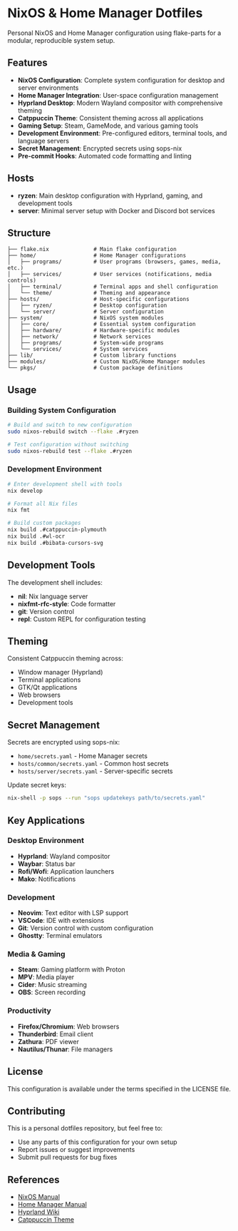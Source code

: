 # NixOS & Home Manager Dotfiles

Personal NixOS and Home Manager configuration using flake-parts for a modular, reproducible system setup.

## Features

- **NixOS Configuration**: Complete system configuration for desktop and server environments
- **Home Manager Integration**: User-space configuration management
- **Hyprland Desktop**: Modern Wayland compositor with comprehensive theming
- **Catppuccin Theme**: Consistent theming across all applications
- **Gaming Setup**: Steam, GameMode, and various gaming tools
- **Development Environment**: Pre-configured editors, terminal tools, and language servers
- **Secret Management**: Encrypted secrets using sops-nix
- **Pre-commit Hooks**: Automated code formatting and linting

## Hosts

- **ryzen**: Main desktop configuration with Hyprland, gaming, and development tools
- **server**: Minimal server setup with Docker and Discord bot services

## Structure

```
├── flake.nix              # Main flake configuration
├── home/                  # Home Manager configurations
│   ├── programs/          # User programs (browsers, games, media, etc.)
│   ├── services/          # User services (notifications, media controls)
│   ├── terminal/          # Terminal apps and shell configuration
│   └── theme/             # Theming and appearance
├── hosts/                 # Host-specific configurations
│   ├── ryzen/             # Desktop configuration
│   └── server/            # Server configuration
├── system/                # NixOS system modules
│   ├── core/              # Essential system configuration
│   ├── hardware/          # Hardware-specific modules
│   ├── network/           # Network services
│   ├── programs/          # System-wide programs
│   └── services/          # System services
├── lib/                   # Custom library functions
├── modules/               # Custom NixOS/Home Manager modules
└── pkgs/                  # Custom package definitions
```

## Usage

### Building System Configuration

```bash
# Build and switch to new configuration
sudo nixos-rebuild switch --flake .#ryzen

# Test configuration without switching
sudo nixos-rebuild test --flake .#ryzen
```

### Development Environment

```bash
# Enter development shell with tools
nix develop

# Format all Nix files
nix fmt

# Build custom packages
nix build .#catppuccin-plymouth
nix build .#wl-ocr
nix build .#bibata-cursors-svg
```

## Development Tools

The development shell includes:
- **nil**: Nix language server
- **nixfmt-rfc-style**: Code formatter
- **git**: Version control
- **repl**: Custom REPL for configuration testing

## Theming

Consistent Catppuccin theming across:
- Window manager (Hyprland)
- Terminal applications
- GTK/Qt applications
- Web browsers
- Development tools

## Secret Management

Secrets are encrypted using sops-nix:
- `home/secrets.yaml` - Home Manager secrets
- `hosts/common/secrets.yaml` - Common host secrets
- `hosts/server/secrets.yaml` - Server-specific secrets

Update secret keys:
```bash
nix-shell -p sops --run "sops updatekeys path/to/secrets.yaml"
```

## Key Applications

### Desktop Environment
- **Hyprland**: Wayland compositor
- **Waybar**: Status bar
- **Rofi/Wofi**: Application launchers
- **Mako**: Notifications

### Development
- **Neovim**: Text editor with LSP support
- **VSCode**: IDE with extensions
- **Git**: Version control with custom configuration
- **Ghostty**: Terminal emulators

### Media & Gaming
- **Steam**: Gaming platform with Proton
- **MPV**: Media player
- **Cider**: Music streaming
- **OBS**: Screen recording

### Productivity
- **Firefox/Chromium**: Web browsers
- **Thunderbird**: Email client
- **Zathura**: PDF viewer
- **Nautilus/Thunar**: File managers

## License

This configuration is available under the terms specified in the LICENSE file.

## Contributing

This is a personal dotfiles repository, but feel free to:
- Use any parts of this configuration for your own setup
- Report issues or suggest improvements
- Submit pull requests for bug fixes

## References

- [NixOS Manual](https://nixos.org/manual/nixos/stable/)
- [Home Manager Manual](https://nix-community.github.io/home-manager/)
- [Hyprland Wiki](https://wiki.hyprland.org/)
- [Catppuccin Theme](https://github.com/catppuccin/catppuccin)
